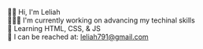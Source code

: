 👋🏾 Hi, I'm Leliah <br />
👩🏾‍💻 I'm currently working on advancing my techinal skills <br />
🌱 Learning HTML, CSS, & JS <br />
📧 I can be reached at: leliah791@gmail.com
